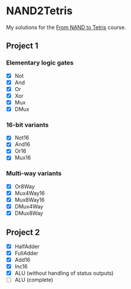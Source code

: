 # NAND2Tetris

My solutions for the [From NAND to Tetris] course.

## Project 1

### Elementary logic gates

- [x] Not
- [x] And
- [x] Or
- [x] Xor
- [x] Mux
- [x] DMux

### 16-bit variants

- [x] Not16
- [x] And16
- [x] Or16
- [x] Mux16

### Multi-way variants

- [x] Or8Way
- [x] Mux4Way16
- [x] Mux8Way16
- [x] DMux4Way
- [x] DMux8Way

## Project 2

- [x] HalfAdder
- [x] FullAdder
- [x] Add16
- [x] Inc16
- [x] ALU (without handling of status outputs)
- [ ] ALU (complete)

[From NAND to Tetris]: http://nand2tetris.org/
